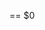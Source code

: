 <DOCTYPE html> == $0
<html class=" js boxshadow pointerevents placeholder"><head>
    <meta charset="UTF-8">
    <meta http-equiv="X-UA-Compatible" content="IE=edge,chrome=1">
    <meta name="viewport" content="width=device-width, initial-scale=1">
    <title>TOZ</title>
    <link rel="shortcut icon" href="/images/favicon.ico">
    <link rel="stylesheet" type="text/css" href="/css/login_style.css">
	<script type="text/javascript" async="" src="https://www.gstatic.com/recaptcha/releases/IU7gZ7o6RDdDE6U4Y1YJJWnN/recaptcha__ko.js"></script><script src="/assets/js/jquery-1.11.1.min.js"></script>
    <script src="/customForm/js/modernizr.custom.63321.js"></script>
    <!--[if lte IE 7]>
    <style>.main {display: none;}.support-note .note-ie {display: block;}</style><![endif]-->
    <style>

        body{
		background: url(/images/bg_main01.png) no-repeat;
		background-size: cover;
		}

		.video_bg{
		position: absolute;
		left: 0;
		top: -10px;
		width: 100%;
		height: 200%;
		background: #161616;
		overflow: hidden;
		opacity: 0.2;
		}

        .full_screen {
            position: fixed;
            left: 0;
            right: 0;
            top: 0;
            bottom: 0;
            width: 100%;
            height: 100%;
            -o-object-fit: cover;
            -ms-object-fit: cover;
            object-fit: cover;
            z-index: 0;
            opacity: 0.6;
        }
		
		

        .chrome-layer {
            background: rgba(42, 42, 42, 0.8);
            width: 100%;
            position: absolute;
            z-index: 998;
            left: 0;
            top: 0;
            text-align: center;
        }


    </style>
</head>

<body onload="start()" onresize="resize()" onorientationchange="resize()" onmousedown="context.fillStyle='rgba(0,0,0,'+opacity+')'" onmouseup="context.fillStyle='rgb(0,0,0)'">


<div id="login_wrap">
    <div class="cs_center">
        <em>Copyright TOZ Corp (C). All Rights Reserved.</em>
    </div>
    <form class="login_slate">

        <div class="polygon_box active">
            <div class="login_polygon1"></div>
            <div class="login_polygon2"></div>
        </div>
<script>


function run_logo()
{

  $('#glitter').fadeIn(1000);
  $('#glitter').fadeOut(1000);

}
run_logo()
setInterval(run_logo,2000);


</script>
        
            <div class="login_area">
                <div class="login_box active">
                    <h1><img src="/images/logo_login.png">
                    </h1>
					<div id="glitter" style="position: absolute; top: 67px; left: 260px; display: block; opacity: 0.0909251;">
					<img src="/images/toz_2.png">
					</div>
                    <input type="hidden" name="use_otp" id="use_otp" value="0">
                    <h4><input type="text" name="l_username" id="l_username" placeholder="아이디" maxlength="20" onkeydown="javascript:if(event.keyCode == 13) login.goLogin();"></h4>
                    <h4><input type="password" name="l_password" id="l_password" placeholder="비밀번호" maxlength="20" onkeydown="javascript:if(event.keyCode == 13) login.goLogin();"></h4>
                    <h6>
					<span class="login" onclick="javascript:login.goLogin();" style="-webkit-box-shadow: inset 0px 0px 0px 2px rgba(209,209,209,1);
-moz-box-shadow: inset 0px 0px 0px 2px rgba(209,209,209,1);
box-shadow: inset 0px 0px 0px 2px rgba(209,209,209,1);">
						<em></em>
						<code>로그인</code>
					</span>
					<br>
                        <a class="join">
						<span onclick="code_join();" class="join" style="margin-top:6px; -webkit-box-shadow: inset 0px 0px 0px 2px rgba(209,209,209,1);
-moz-box-shadow: inset 0px 0px 0px 2px rgba(209,209,209,1);
box-shadow: inset 0px 0px 0px 2px rgba(209,209,209,1);">
						<em></em>
						<code>회원가입</code>
					</span>
					</a>
                        <br><span style="position:absolute; left:28px; margin-top:10px"><img id="speaker" src="/images/cus.png" width="375px" class="speaker" onclick="fnSpeaker()"></span>
                    </h6>
                </div>
            </div>
        </form>
</div>

<form id="frm" name="myFrm" onsubmit="return login.checkCode();" class="form-2">
<div class="code_area">
    <div class="code_box" style="background:#000000c7;border-radius: 50px;">
        <h1>가입코드</h1>
        <h2>JOIN CODE</h2>
        <h4>
            <input type="text" autocomplete="off" name="joinCode" id="joinCode" class="essential code" maxlength="20" placeholder="가입코드">
        </h4>
        <h5>
				<span class="join">
				
					<em></em>
					<code><input type="submit" style="left: 0;
    position: absolute;
    background: none;
    width: 100%;
    height: 100%;
    border: none;" name="submit" value="">가입</code>
				</span>
            <span class="cancel" onclick="code_cancel();">
                <em></em>
                <code>취소</code>
            </span>
        </h5>
    </div>
</div>
</form>

<form id="frm-join" name="frm-join" method="post" onsubmit="return recaptcha_check();">
    <input type="hidden" id="g-recaptcha" name="g-recaptcha">
    <input type="hidden" id="code" name="code">
    <div class="join_area">
        <div class="join_box" style="padding-top: 35px; background: #000000c7; padding-left: 35px; padding-right: 35px;border-radius: 50px;height:670px;">
            <h1>회원가입</h1>
            <h2>CREATE ACCOUNT</h2>
            <h3>＊표시 필수 입력사항</h3>
            <h4>
                <ul class="left">
                    <li>
                        <input type="text" autocomplete="off" name="userid" id="userid" class="essential code" maxlength="20" placeholder="아이디">
                    </li>
                    <li class="gap"><span>영문/숫자 조합 4~12자 이내로 작성.</span></li>
                    <li>
                        <input type="text" autocomplete="off" name="nickname" id="nickname" class="essential code" maxlength="12" placeholder="닉네임">
                    </li>
                    <li class="gap"><span>영문/숫자 조합 4~12자 이내로 작성.</span></li>
                    <li><input type="password" name="password" id="password" class="essential" maxlength="16" placeholder="비밀번호"></li>
                    <li><input type="password" name="passwordConfirm" id="passwordConfirm" class="essential confirm" maxlength="16" placeholder="비밀번호 확인"></li>
                    <li class="gap"><span>영문 및 숫자 특수문자 조합 4자 이상으로 작성.</span></li>
                    <li>
                        <input type="text" autocomplete="off" name="phone" id="phone" class="essential code" maxlength="12" placeholder="휴대폰 번호">
                    </li>
                    <li class="gap"><span id="bul-phone"></span></li>
                </ul>

                <ul>
                    <li class="gap">
                        <select id="bank" name="bank" class="bank" required="">
                            <option value="">은행선택</option>
                            <option value="국민은행">국민은행</option>
                            <option value="우리은행">우리은행</option>
                            <option value="농협">농협</option>
                            <option value="신한은행">신한은행</option>
                            <option value="기업은행">기업은행</option>
                            <option value="KEB하나은행">KEB하나은행</option>
                            <option value="SC제일">SC제일</option>
                            <option value="씨티은행">씨티은행</option>
                            <option value="HSBC은행">HSBC은행</option>
                            <option value="우체국">우체국</option>
                            <option value="신협">신협</option>
                            <option value="수협">수협</option>
                            <option value="새마을금고">새마을금고</option>
                            <option value="부산은행">부산은행</option>
                            <option value="광주은행">광주은행</option>
                            <option value="대구은행">대구은행</option>
                            <option value="전북은행">전북은행</option>
                            <option value="제주은행">제주은행</option>
                            <option value="경남은행">경남은행</option>
                            <option value="케이뱅크">케이뱅크</option>
                            <option value="카카오뱅크">카카오뱅크</option>
                            <option value="미래에셋대우증권">미래에셋대우증권</option>
                            <option value="신한투자증권">신한투자증권</option>
                            <option value="KB증권">KB증권</option>
                        </select>
                    </li>
                    <li><input type="text" autocomplete="off" name="depositor" id="depositor" required="" maxlength="24" class="essential" placeholder="예금주"></li>
                    <li><input type="text" autocomplete="off" name="account" id="account" required="" maxlength="24" class="essential" placeholder="계좌번호"></li>
                    <li class="gap"><span id="bul-account" class="bul"></span></li>
                    <li>
                        <input type="text" autocomplete="off" name="bankPassword" id="bankPassword" class="essential code" maxlength="16" placeholder="충환전 비밀번호">
                    </li>
                    <li>
                        <input type="text" autocomplete="off" name="bankPasswordConfirm" id="bankPasswordConfirm" class="essential code" maxlength="16" placeholder="충환전 비밀번호 확인">
                    </li>
                    <li class="gap"><span>영문 및 숫자 특수문자 조합 4자 이상으로 작성.</span></li>

                    

                    <li>
                        
                    </li>

                    <li>
                        
                    </li>

                    <li>
                        
                    </li>
                </ul>
            </h4>
            <h5>
                <div class="g-recaptcha" data-sitekey="6LcFzwAVAAAAAD6kZGADUxaFiA4SQl2MFKxfRQz2"><div style="width: 304px; height: 78px;"><div><iframe src="https://www.google.com/recaptcha/api2/anchor?ar=1&amp;k=6LcFzwAVAAAAAD6kZGADUxaFiA4SQl2MFKxfRQz2&amp;co=aHR0cDovL3R6LTEwMS5jb206ODA.&amp;hl=ko&amp;v=IU7gZ7o6RDdDE6U4Y1YJJWnN&amp;size=normal&amp;cb=j9s06b8segha" width="304" height="78" role="presentation" name="a-h5zz10d1qzca" frameborder="0" scrolling="no" sandbox="allow-forms allow-popups allow-same-origin allow-scripts allow-top-navigation allow-modals allow-popups-to-escape-sandbox"></iframe></div><textarea id="g-recaptcha-response" name="g-recaptcha-response" class="g-recaptcha-response" style="width: 250px; height: 40px; border: 1px solid rgb(193, 193, 193); margin: 10px 25px; padding: 0px; resize: none; display: none;"></textarea></div><iframe style="display: none;"></iframe></div>
				<span class="join" onclick="recaptcha_check();">
					<em></em>
					<code>가입</code>
				</span>
                <span class="cancel" onclick="member_cancel();">
					<em></em>
					<code>취소</code>
				</span>
            </h5>
        </div>
    </div>
</form>

<!-- jQuery if needed -->
<script src="/assets/js/jquery-1.11.1.min.js"></script>
<script src="https://www.google.com/recaptcha/api.js" async="" defer=""></script>
<script>
    // grecaptcha.ready(function() {
    //     grecaptcha.execute('6LffnAAVAAAAAP9ljvBq1N9MQvJS0kyysmslfgNG', {action: 'login'}).then(function(token) {
    //         // 토큰을 받아다가 g-recaptcha 에다가 값을 넣어줍니다.
    //         document.getElementById('g-recaptcha').value = token;
    //     });
    // });
    //
    // function SetCaptchaToken() {
    //     grecaptcha.execute('6LffnAAVAAAAAP9ljvBq1N9MQvJS0kyysmslfgNG', {action: 'login'}).then(function (token) {
    //         // 토큰을 받아다가 g-recaptcha 에다가 값을 넣어줍니다.
    //         document.getElementById('g-recaptcha').value = token;
    //     });
    // }
    // //SetCaptchaToken();
    // setInterval(function () { SetCaptchaToken(); }, 2 * 60 * 1000);

    function recaptcha_check () {
        var v = grecaptcha.getResponse();

        if(v.length == 0) {
            alert("캡챠 버튼을 클릭하세요;");
            return false;
        } else {
            login.goJoin();
            return true;
        }
    }

    setTimeout(function(){
        $(".polygon_box").addClass("active");
        var vid = document.getElementById("video_bg");
        vid.autoplay=true;
        vid.load();
    },1000);
    setTimeout(function(){
        $(".login_box").addClass("active");
    },1500);

    function fnSpeaker(){
        var vid = document.getElementById("video_bg");
        if(vid.muted){
            vid.muted = false;
            $('#speaker').attr('src','/images/speaker.png');
        }else{
            vid.muted = true;
            $('#speaker').attr('src','/images/Mute-256.png');
        }
    }


    function code_join(){

        $(".login_box").removeClass("active");
        setTimeout(function(){
            $(".login_slate").addClass("active");
            $(".login_area").hide();
            $(".code_area").show();
        },1500);
        setTimeout(function(){
            $(".code_box").addClass("active");
            $('#joinCode').val("");
            $('#joinCode').focus();
        },1600);
    }

    function member_join(n){
        if(n==1){
            $(".login_box").removeClass("active");
            setTimeout(function(){
                $(".login_slate").addClass("active");
                $(".login_area").hide();
                $(".join_area").show();
            },1500);
            setTimeout(function(){
                $(".joiGn_box").addClass("active");
            },1600);
        }else {
            $.ajax({
                url: '/join/code',
                method: 'post',
                data: {
                    joinCode: $('#joinCode').val()
                }
            }).done(function (data) {
                console.log(data)
                if (data.success) {
                    $('#code').val($('#joinCode').val());
                    $('form')[1].reset();
                    $("#reg_check_code").val('0');
                    $("#reg_check_hp").val('0');
                    $("#reg_mb_id").removeAttr("readonly");
                    $("#reg_mb_hp").removeAttr("readonly");
                    $("#reg_mb_recommend").removeAttr("readonly");
                    $(".bet_style").removeAttr("checked");
                    $("#reg_hp_code").hide();
                    $("#btn_check_hp").show();
                    $(".code_box").removeClass("active");
                    console.log(4)

                    setTimeout(function () {
                        $(".code_slate").addClass("active");
                        $(".code_area").hide();
                        $(".join_area").show();
                    }, 1500);
                    setTimeout(function () {
                        $(".join_box").addClass("active");
                    }, 1600);
                }
            });
        }
    }

    function code_cancel(){
        $(".code_box").removeClass("active");
        setTimeout(function(){
            $(".login_slate").removeClass("active");
            $(".code_area").hide();
            $(".login_area").show();
        },100);
        setTimeout(function(){
            $(".login_line").addClass("active");
            $(".login_box").addClass("active");
        },500);
    }

    function member_cancel(){
        $(".join_box").removeClass("active");
        setTimeout(function(){
            $(".login_slate").removeClass("active");
            $(".join_area").hide();
            $(".login_area").show();
        },100);
        setTimeout(function(){
            $(".login_line").addClass("active");
            $(".login_box").addClass("active");
        },500);
    }

    function member_complete(){
        $(".join_box").removeClass("active");
        setTimeout(function(){
            $(".login_slate").removeClass("active");
            $(".join_area").hide();
            $(".complete_area").show();
        },100);
        setTimeout(function(){
            $(".complete_box").addClass("active");
        },500);
    }


    // FOCUS
    $(".input_box").focus(function(){
        $(this).prev("div").addClass("focus");
    });
    $(".input_box").focusout(function(){
        $(this).prev("div").removeClass("focus");
    });

    // CONFIRM
    $(".confirm").focusout(function(){
        $(this).next("code").addClass("confirm");
    });

    var config = {"requiredRecommend":false,"checkRecommend":false,"duplicatePhone":true,"duplicateAccount":true};
</script>

<script src="/js/common.js"></script>
<script src="/js/common.join.js?ver=1.4"></script>
<script src="/images/365_files/particles.min.js"></script>
<script src="/images/365_files/app.js"></script>

<div style="background-color: rgb(255, 255, 255); border: 1px solid rgb(204, 204, 204); box-shadow: rgba(0, 0, 0, 0.2) 2px 2px 3px; position: absolute; transition: visibility 0s linear 0.3s, opacity 0.3s linear 0s; opacity: 0; visibility: hidden; z-index: 2000000000; left: 0px; top: -10000px;"><div style="width: 100%; height: 100%; position: fixed; top: 0px; left: 0px; z-index: 2000000000; background-color: rgb(255, 255, 255); opacity: 0.05;"></div><div class="g-recaptcha-bubble-arrow" style="border: 11px solid transparent; width: 0px; height: 0px; position: absolute; pointer-events: none; margin-top: -11px; z-index: 2000000000;"></div><div class="g-recaptcha-bubble-arrow" style="border: 10px solid transparent; width: 0px; height: 0px; position: absolute; pointer-events: none; margin-top: -10px; z-index: 2000000000;"></div><div style="z-index: 2000000000; position: relative;"><iframe title="recaptcha challenge" src="https://www.google.com/recaptcha/api2/bframe?hl=ko&amp;v=IU7gZ7o6RDdDE6U4Y1YJJWnN&amp;k=6LcFzwAVAAAAAD6kZGADUxaFiA4SQl2MFKxfRQz2&amp;cb=ezypbch21rbx" name="c-h5zz10d1qzca" frameborder="0" scrolling="no" sandbox="allow-forms allow-popups allow-same-origin allow-scripts allow-top-navigation allow-modals allow-popups-to-escape-sandbox" style="width: 100%; height: 100%;"></iframe></div></div></body></html>
